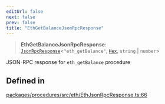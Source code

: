 ```yaml
---
editUrl: false
next: false
prev: false
title: "EthGetBalanceJsonRpcResponse"
---
```


> **EthGetBalanceJsonRpcResponse**: [`JsonRpcResponse`](/reference/tevm/jsonrpc/type-aliases/jsonrpcresponse/)\<`"eth_getBalance"`, [`Hex`](/reference/tevm/utils/type-aliases/hex/), `string` \| `number`\>

JSON-RPC response for `eth_getBalance` procedure

## Defined in

[packages/procedures/src/eth/EthJsonRpcResponse.ts:66](https://github.com/qbzzt/tevm-monorepo/blob/main/packages/procedures/src/eth/EthJsonRpcResponse.ts#L66)
